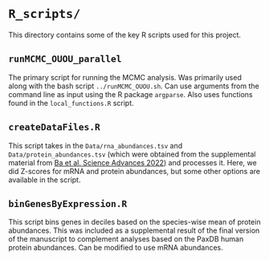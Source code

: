 # `R_scripts/`

This directory contains some of the key R scripts used for this project. 

## `runMCMC_OUOU_parallel`

The primary script for running the MCMC analysis. Was primarily used along with the bash script `../runMCMC_OUOU.sh`. Can use arguments from the command line as input using the R package `argparse`. Also uses functions found in the `local_functions.R` script.

## `createDataFiles.R`

This script takes in the `Data/rna_abundances.tsv` and `Data/protein_abundances.tsv` (which were obtained from the supplemental material from [Ba et al. Science Advances 2022](https://doi.org/10.1126/sciadv.abn0756)) and processes it. Here, we did Z-scores for mRNA and protein abundances, but some other options are available in the script.

## `binGenesByExpression.R`

This script bins genes in deciles based on the species-wise mean of protein abundances. This was included as a supplemental result of the final version of the manuscript to complement analyses based on the PaxDB human protein abundances. Can be modified to use mRNA abundances. 